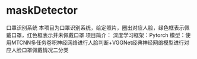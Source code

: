 # maskDetector
口罩识别系统
本项目为口罩识别系统，给定照片，圈出对应人脸，绿色框表示佩戴口罩，红色框表示并未佩戴口罩
  项目简介：
深度学习框架：Pytorch
模型：使用MTCNN多任务卷积神经网络进行人脸判断+VGGNet经典神经网络模型进行对应人脸口罩佩戴情况二分类    
